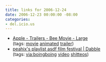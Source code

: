 ```yaml
---
title: links for 2006-12-24
date: 2006-12-23 00:00:00 -08:00
categories:
- del.icio.us
---
```


<ul class="delicious">
	<li>
		<div class="delicious-link"><a href="http://www.apple.com/trailers/paramount/beemovie/teaser_large.htm">Apple - Trailers - Bee Movie - Large</a></div>
		<div class="delicious-tags">(tags: <a href="http://del.icio.us/torrez/movie">movie</a> <a href="http://del.icio.us/torrez/animated">animated</a> <a href="http://del.icio.us/torrez/trailer">trailer</a>)</div>
	</li>
	<li>
		<div class="delicious-link"><a href="http://dabble.com/playlist/5949539">peahix's playlist asdf film festival | Dabble</a></div>
		<div class="delicious-tags">(tags: <a href="http://del.icio.us/torrez/via:boingboing">via:boingboing</a> <a href="http://del.icio.us/torrez/video">video</a> <a href="http://del.icio.us/torrez/shitteos">shitteos</a>)</div>
	</li>
</ul>
